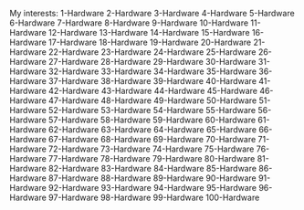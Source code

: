 My interests:
1-Hardware
2-Hardware
3-Hardware
4-Hardware
5-Hardware
6-Hardware
7-Hardware
8-Hardware
9-Hardware
10-Hardware
11-Hardware
12-Hardware
13-Hardware
14-Hardware
15-Hardware
16-Hardware
17-Hardware
18-Hardware
19-Hardware
20-Hardware
21-Hardware
22-Hardware
23-Hardware
24-Hardware
25-Hardware
26-Hardware
27-Hardware
28-Hardware
29-Hardware
30-Hardware
31-Hardware
32-Hardware
33-Hardware
34-Hardware
35-Hardware
36-Hardware
37-Hardware
38-Hardware
39-Hardware
40-Hardware
41-Hardware
42-Hardware
43-Hardware
44-Hardware
45-Hardware
46-Hardware
47-Hardware
48-Hardware
49-Hardware
50-Hardware
51-Hardware
52-Hardware
53-Hardware
54-Hardware
55-Hardware
56-Hardware
57-Hardware
58-Hardware
59-Hardware
60-Hardware
61-Hardware
62-Hardware
63-Hardware
64-Hardware
65-Hardware
66-Hardware
67-Hardware
68-Hardware
69-Hardware
70-Hardware
71-Hardware
72-Hardware
73-Hardware
74-Hardware
75-Hardware
76-Hardware
77-Hardware
78-Hardware
79-Hardware
80-Hardware
81-Hardware
82-Hardware
83-Hardware
84-Hardware
85-Hardware
86-Hardware
87-Hardware
88-Hardware
89-Hardware
90-Hardware
91-Hardware
92-Hardware
93-Hardware
94-Hardware
95-Hardware
96-Hardware
97-Hardware
98-Hardware
99-Hardware
100-Hardware
